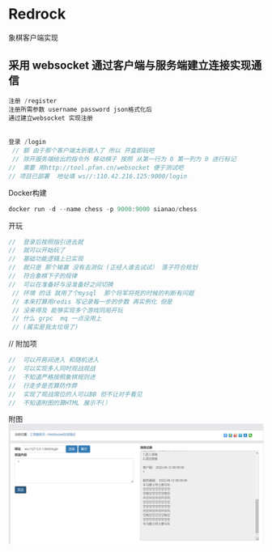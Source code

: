 # Redrock
象棋客户端实现
##  采用 websocket 通过客户端与服务端建立连接实现通信
```go
注册 /register  
注册所需参数 username password json格式化后  
通过建立websocket 实现注册
```

~~~go

登录 /login
 // 额 由于那个客户端太折磨人了 所以 开盒即玩吧
 // 除开服务端给出的指令外 移动棋子 按照 从第一行为 0 第一列为 0 进行标记 
//  需要 用http://tool.pfan.cn/websocket 便于测试吧
// 项目已部署  地址填 ws//:110.42.216.125:9000/login

~~~
Docker构建
~~~go
docker run -d --name chess -p 9000:9000 sianao/chess
~~~
开玩
~~~go
//  登录后按照指引进去就
//  就可以开始玩了
//  基础功能逻辑上已实现 
//  就只是 那个输赢 没有去测似 (正经人谁去试试） 落子符合规划
//  符合象棋下子的规律
//  可以在准备好与没准备好之间切换
 // 环境 的话 就用了个mysql  那个将军将死的时候的判断有问题
 // 本来打算用redis 写记录每一步的步数 再实例化 但是 
 // 没来得及 能够实现多个游戏同局开玩
 // 什么 grpc  mq 一点没用上
 // (属实是我太垃圾了)
~~~
// 附加项
~~~go
//  可以开房间进入 和随机进入
//  可以实现多人同时观战观战
//  不知道严格按照象棋规则进
//  行走步是否算防作弊
//  实现了观战席位的人可以BB 但不让对手看见
//  不知道附图的算HTML 展示不(）
~~~
附图
<img src="./utils/img.png" alt="li"/>